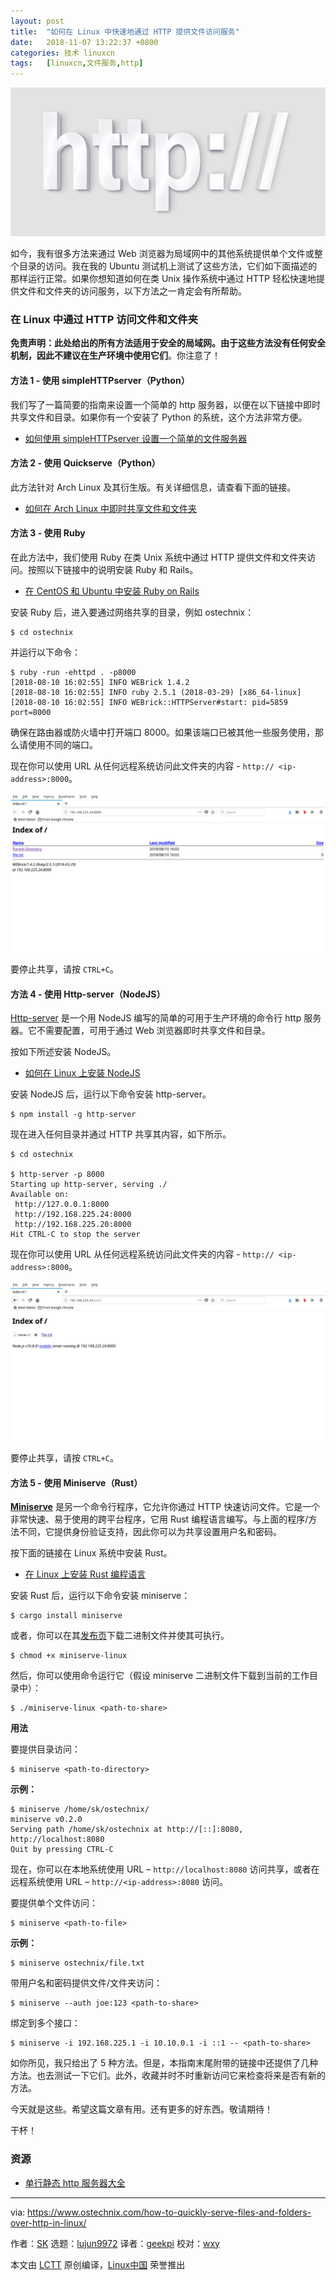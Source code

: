 ```yaml
---
layout: post
title:	"如何在 Linux 中快速地通过 HTTP 提供文件访问服务"
date:	2018-11-07 13:22:37 +0800 
categories:	技术 linuxcn 
tags:	[linuxcn,文件服务,http]
---
```



![](/Asserts/Images/album/201811/07/132239bg55eg55gy88oxoh.png)


如今，我有很多方法来通过 Web 浏览器为局域网中的其他系统提供单个文件或整个目录的访问。我在我的 Ubuntu 测试机上测试了这些方法，它们如下面描述的那样运行正常。如果你想知道如何在类 Unix 操作系统中通过 HTTP 轻松快速地提供文件和文件夹的访问服务，以下方法之一肯定会有所帮助。


### 在 Linux 中通过 HTTP 访问文件和文件夹


**免责声明：**此处给出的所有方法适用于安全的局域网。由于这些方法没有任何安全机制，因此**不建议在生产环境中使用它们**。你注意了！


#### 方法 1 - 使用 simpleHTTPserver（Python）


我们写了一篇简要的指南来设置一个简单的 http 服务器，以便在以下链接中即时共享文件和目录。如果你有一个安装了 Python 的系统，这个方法非常方便。


* [如何使用 simpleHTTPserver 设置一个简单的文件服务器](https://www.ostechnix.com/how-to-setup-a-file-server-in-minutes-using-python/)


#### 方法 2 - 使用 Quickserve（Python）


此方法针对 Arch Linux 及其衍生版。有关详细信息，请查看下面的链接。


* [如何在 Arch Linux 中即时共享文件和文件夹](https://www.ostechnix.com/instantly-share-files-folders-arch-linux/)


#### 方法 3 - 使用 Ruby


在此方法中，我们使用 Ruby 在类 Unix 系统中通过 HTTP 提供文件和文件夹访问。按照以下链接中的说明安装 Ruby 和 Rails。


* [在 CentOS 和 Ubuntu 中安装 Ruby on Rails](https://www.ostechnix.com/install-ruby-rails-ubuntu-16-04/)


安装 Ruby 后，进入要通过网络共享的目录，例如 ostechnix：



```
$ cd ostechnix
```

并运行以下命令：



```
$ ruby -run -ehttpd . -p8000
[2018-08-10 16:02:55] INFO WEBrick 1.4.2
[2018-08-10 16:02:55] INFO ruby 2.5.1 (2018-03-29) [x86_64-linux]
[2018-08-10 16:02:55] INFO WEBrick::HTTPServer#start: pid=5859 port=8000
```

确保在路由器或防火墙中打开端口 8000。如果该端口已被其他一些服务使用，那么请使用不同的端口。


现在你可以使用 URL 从任何远程系统访问此文件夹的内容 - `http:// <ip-address>:8000`。


![](/Asserts/Images/album/201811/07/132240lubbb99l3g9gyyur.png)


要停止共享，请按 `CTRL+C`。


#### 方法 4 - 使用 Http-server（NodeJS）


[Http-server](https://www.npmjs.com/package/http-server) 是一个用 NodeJS 编写的简单的可用于生产环境的命令行 http 服务器。它不需要配置，可用于通过 Web 浏览器即时共享文件和目录。


按如下所述安装 NodeJS。


* [如何在 Linux 上安装 NodeJS](https://www.ostechnix.com/install-node-js-linux/)


安装 NodeJS 后，运行以下命令安装 http-server。



```
$ npm install -g http-server
```

现在进入任何目录并通过 HTTP 共享其内容，如下所示。



```
$ cd ostechnix

$ http-server -p 8000
Starting up http-server, serving ./
Available on:
 http://127.0.0.1:8000
 http://192.168.225.24:8000
 http://192.168.225.20:8000
Hit CTRL-C to stop the server
```

现在你可以使用 URL 从任何远程系统访问此文件夹的内容 - `http:// <ip-address>:8000`。


![](/Asserts/Images/album/201811/07/132243nfoy04q0q4k1qzz1.png)


要停止共享，请按 `CTRL+C`。


#### 方法 5 - 使用 Miniserve（Rust）


[**Miniserve**](https://github.com/svenstaro/miniserve) 是另一个命令行程序，它允许你通过 HTTP 快速访问文件。它是一个非常快速、易于使用的跨平台程序，它用 Rust 编程语言编写。与上面的程序/方法不同，它提供身份验证支持，因此你可以为共享设置用户名和密码。


按下面的链接在 Linux 系统中安装 Rust。


* [在 Linux 上安装 Rust 编程语言](https://www.ostechnix.com/install-rust-programming-language-in-linux/)


安装 Rust 后，运行以下命令安装 miniserve：



```
$ cargo install miniserve
```

或者，你可以在其[发布页](https://github.com/svenstaro/miniserve/releases)下载二进制文件并使其可执行。



```
$ chmod +x miniserve-linux
```

然后，你可以使用命令运行它（假设 miniserve 二进制文件下载到当前的工作目录中）：



```
$ ./miniserve-linux <path-to-share>
```

**用法**


要提供目录访问：



```
$ miniserve <path-to-directory>
```

**示例：**



```
$ miniserve /home/sk/ostechnix/
miniserve v0.2.0
Serving path /home/sk/ostechnix at http://[::]:8080, http://localhost:8080
Quit by pressing CTRL-C
```

现在，你可以在本地系统使用 URL – `http://localhost:8080` 访问共享，或者在远程系统使用 URL – `http://<ip-address>:8080` 访问。


要提供单个文件访问：



```
$ miniserve <path-to-file>
```

**示例：**



```
$ miniserve ostechnix/file.txt
```

带用户名和密码提供文件/文件夹访问：



```
$ miniserve --auth joe:123 <path-to-share>
```

绑定到多个接口：



```
$ miniserve -i 192.168.225.1 -i 10.10.0.1 -i ::1 -- <path-to-share>
```

如你所见，我只给出了 5 种方法。但是，本指南末尾附带的链接中还提供了几种方法。也去测试一下它们。此外，收藏并时不时重新访问它来检查将来是否有新的方法。


今天就是这些。希望这篇文章有用。还有更多的好东西。敬请期待！


干杯！


### 资源


* [单行静态 http 服务器大全](https://gist.github.com/willurd/5720255)




---


via: <https://www.ostechnix.com/how-to-quickly-serve-files-and-folders-over-http-in-linux/>


作者：[SK](https://www.ostechnix.com/author/sk/) 选题：[lujun9972](https://github.com/lujun9972) 译者：[geekpi](https://github.com/geekpi) 校对：[wxy](https://github.com/wxy)


本文由 [LCTT](https://github.com/LCTT/TranslateProject) 原创编译，[Linux中国](https://linux.cn/) 荣誉推出
